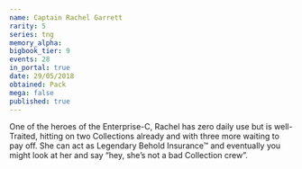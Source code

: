 ```yaml
---
name: Captain Rachel Garrett
rarity: 5
series: tng
memory_alpha:
bigbook_tier: 9
events: 28
in_portal: true
date: 29/05/2018
obtained: Pack
mega: false
published: true
---
```


One of the heroes of the Enterprise-C, Rachel has zero daily use but is well-Traited, hitting on two Collections already and with three more waiting to pay off. She can act as Legendary Behold Insurance™ and eventually you might look at her and say “hey, she’s not a bad Collection crew”.
